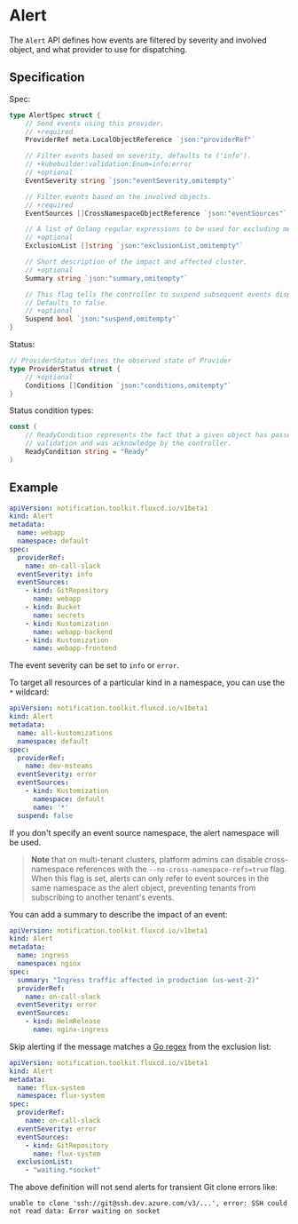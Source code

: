 # Alert

The `Alert` API defines how events are filtered by severity and involved object, and what provider to use for dispatching.

## Specification

Spec:

```go
type AlertSpec struct {
	// Send events using this provider.
	// +required
	ProviderRef meta.LocalObjectReference `json:"providerRef"`

	// Filter events based on severity, defaults to ('info').
	// +kubebuilder:validation:Enum=info;error
	// +optional
	EventSeverity string `json:"eventSeverity,omitempty"`

	// Filter events based on the involved objects.
	// +required
	EventSources []CrossNamespaceObjectReference `json:"eventSources"`

	// A list of Golang regular expressions to be used for excluding messages.
	// +optional
	ExclusionList []string `json:"exclusionList,omitempty"`

	// Short description of the impact and affected cluster.
	// +optional
	Summary string `json:"summary,omitempty"`

	// This flag tells the controller to suspend subsequent events dispatching.
	// Defaults to false.
	// +optional
	Suspend bool `json:"suspend,omitempty"`
}
```

Status:

```go
// ProviderStatus defines the observed state of Provider
type ProviderStatus struct {
	// +optional
	Conditions []Condition `json:"conditions,omitempty"`
}
```

Status condition types:

```go
const (
	// ReadyCondition represents the fact that a given object has passed
	// validation and was acknowledge by the controller.
	ReadyCondition string = "Ready"
)
```

## Example

```yaml
apiVersion: notification.toolkit.fluxcd.io/v1beta1
kind: Alert
metadata:
  name: webapp
  namespace: default
spec:
  providerRef: 
    name: on-call-slack
  eventSeverity: info
  eventSources:
    - kind: GitRepository
      name: webapp
    - kind: Bucket
      name: secrets
    - kind: Kustomization
      name: webapp-backend
    - kind: Kustomization
      name: webapp-frontend
```

The event severity can be set to `info` or `error`. 

To target all resources of a particular kind in a namespace, you can use the `*` wildcard:

```yaml
apiVersion: notification.toolkit.fluxcd.io/v1beta1
kind: Alert
metadata:
  name: all-kustomizations
  namespace: default
spec:
  providerRef: 
    name: dev-msteams
  eventSeverity: error
  eventSources:
    - kind: Kustomization
      namespace: default
      name: '*'
  suspend: false
```

If you don't specify an event source namespace, the alert namespace will be used.

> **Note** that on multi-tenant clusters, platform admins can disable cross-namespace references
> with the `--no-cross-namespace-refs=true` flag. When this flag is set, alerts can only refer to
> event sources in the same namespace as the alert object,
> preventing tenants from subscribing to another tenant's events.

You can add a summary to describe the impact of an event:

```yaml
apiVersion: notification.toolkit.fluxcd.io/v1beta1
kind: Alert
metadata:
  name: ingress
  namespace: nginx
spec:
  summary: "Ingress traffic affected in production (us-west-2)"
  providerRef: 
    name: on-call-slack
  eventSeverity: error
  eventSources:
    - kind: HelmRelease
      name: nginx-ingress
```

Skip alerting if the message matches a [Go regex](https://golang.org/pkg/regexp/syntax)
from the exclusion list:

```yaml
apiVersion: notification.toolkit.fluxcd.io/v1beta1
kind: Alert
metadata:
  name: flux-system
  namespace: flux-system
spec:
  providerRef: 
    name: on-call-slack
  eventSeverity: error
  eventSources:
    - kind: GitRepository
      name: flux-system
  exclusionList:
    - "waiting.*socket"
```

The above definition will not send alerts for transient Git clone errors like:

```
unable to clone 'ssh://git@ssh.dev.azure.com/v3/...', error: SSH could not read data: Error waiting on socket
```
